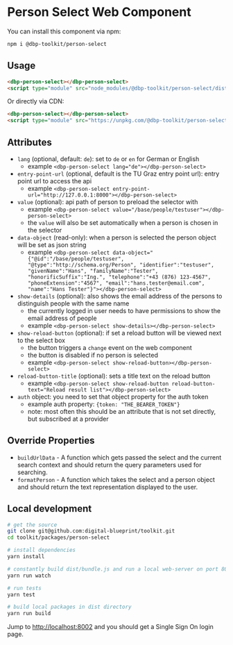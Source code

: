 # Person Select Web Component

You can install this component via npm:

```bash
npm i @dbp-toolkit/person-select
```

## Usage

```html
<dbp-person-select></dbp-person-select>
<script type="module" src="node_modules/@dbp-toolkit/person-select/dist/dbp-person-select.js"></script>
```

Or directly via CDN:

```html
<dbp-person-select></dbp-person-select>
<script type="module" src="https://unpkg.com/@dbp-toolkit/person-select@0.2.2/dist/dbp-person-select.js"></script>
```

## Attributes

- `lang` (optional, default: `de`): set to `de` or `en` for German or English
    - example `<dbp-person-select lang="de"></dbp-person-select>`
- `entry-point-url` (optional, default is the TU Graz entry point url): entry point url to access the api
    - example `<dbp-person-select entry-point-url="http://127.0.0.1:8000"></dbp-person-select>`
- `value` (optional): api path of person to preload the selector with
    - example `<dbp-person-select value="/base/people/testuser"></dbp-person-select>`
    - the `value` will also be set automatically when a person is chosen in the selector
- `data-object` (read-only): when a person is selected the person object will be set as json string
    - example `<dbp-person-select data-object="{"@id":"/base/people/testuser", "@type":"http://schema.org/Person", "identifier":"testuser", "givenName":"Hans", "familyName":"Tester", "honorificSuffix":"Ing.", "telephone":"+43 (876) 123-4567", "phoneExtension":"4567", "email":"hans.tester@email.com", "name":"Hans Tester"}"></dbp-person-select>`
- `show-details` (optional): also shows the email address of the persons to distinguish people with the same name
    - the currently logged in user needs to have permissions to show the email address of people
    - example `<dbp-person-select show-details></dbp-person-select>`
- `show-reload-button` (optional): if set a reload button will be viewed next to the select box
    - the button triggers a `change` event on the web component
    - the button is disabled if no person is selected
    - example `<dbp-person-select show-reload-button></dbp-person-select>`
- `reload-button-title` (optional): sets a title text on the reload button
    - example `<dbp-person-select show-reload-button reload-button-text="Reload result list"></dbp-person-select>`
- `auth` object: you need to set that object property for the auth token
    - example auth property: `{token: "THE_BEARER_TOKEN"}`
    - note: most often this should be an attribute that is not set directly, but subscribed at a provider

## Override Properties

- `buildUrlData` - A function which gets passed the select and the current search context and
  should return the query parameters used for searching.
- `formatPerson` - A function which takes the select and a person object and should
  return the text representation displayed to the user.

## Local development

```bash
# get the source
git clone git@github.com:digital-blueprint/toolkit.git
cd toolkit/packages/person-select

# install dependencies
yarn install

# constantly build dist/bundle.js and run a local web-server on port 8002 
yarn run watch

# run tests
yarn test

# build local packages in dist directory
yarn run build
```

Jump to <http://localhost:8002> and you should get a Single Sign On login page.
